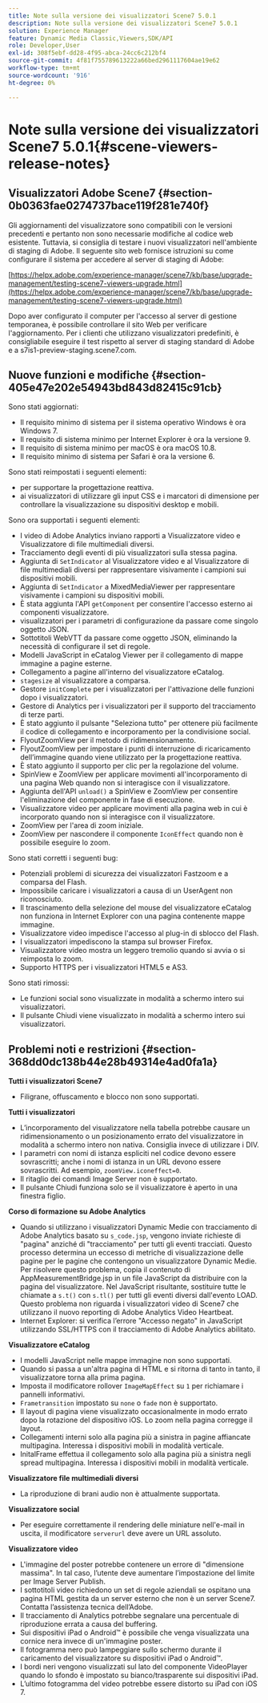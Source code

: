 ```yaml
---
title: Note sulla versione dei visualizzatori Scene7 5.0.1
description: Note sulla versione dei visualizzatori Scene7 5.0.1
solution: Experience Manager
feature: Dynamic Media Classic,Viewers,SDK/API
role: Developer,User
exl-id: 308f5ebf-dd28-4f95-abca-24cc6c212bf4
source-git-commit: 4f81f755789613222a66bed2961117604ae19e62
workflow-type: tm+mt
source-wordcount: '916'
ht-degree: 0%

---
```


# Note sulla versione dei visualizzatori Scene7 5.0.1{#scene-viewers-release-notes}

## Visualizzatori Adobe Scene7 {#section-0b0363fae0274737bace119f281e740f}

Gli aggiornamenti del visualizzatore sono compatibili con le versioni precedenti e pertanto non sono necessarie modifiche al codice web esistente. Tuttavia, si consiglia di testare i nuovi visualizzatori nell&#39;ambiente di staging di Adobe. Il seguente sito web fornisce istruzioni su come configurare il sistema per accedere al server di staging di Adobe:

[https://helpx.adobe.com/experience-manager/scene7/kb/base/upgrade-management/testing-scene7-viewers-upgrade.html](https://helpx.adobe.com/experience-manager/scene7/kb/base/upgrade-management/testing-scene7-viewers-upgrade.html)

Dopo aver configurato il computer per l&#39;accesso al server di gestione temporanea, è possibile controllare il sito Web per verificare l&#39;aggiornamento. Per i clienti che utilizzano visualizzatori predefiniti, è consigliabile eseguire il test rispetto al server di staging standard di Adobe e a s7is1-preview-staging.scene7.com.

## Nuove funzioni e modifiche {#section-405e47e202e54943bd843d82415c91cb}

Sono stati aggiornati:

* Il requisito minimo di sistema per il sistema operativo Windows è ora Windows 7.
* Il requisito di sistema minimo per Internet Explorer è ora la versione 9.
* Il requisito di sistema minimo per macOS è ora macOS 10.8.
* Il requisito minimo di sistema per Safari è ora la versione 6.

Sono stati reimpostati i seguenti elementi:

* per supportare la progettazione reattiva.
* ai visualizzatori di utilizzare gli input CSS e i marcatori di dimensione per controllare la visualizzazione su dispositivi desktop e mobili.

Sono ora supportati i seguenti elementi:

* I video di Adobe Analytics inviano rapporti a Visualizzatore video e Visualizzatore di file multimediali diversi.
* Tracciamento degli eventi di più visualizzatori sulla stessa pagina.
* Aggiunta di `SetIndicator` al Visualizzatore video e al Visualizzatore di file multimediali diversi per rappresentare visivamente i campioni sui dispositivi mobili.
* Aggiunta di `SetIndicator` a MixedMediaViewer per rappresentare visivamente i campioni su dispositivi mobili.
* È stata aggiunta l&#39;API `getComponent` per consentire l&#39;accesso esterno ai componenti visualizzatore.
* visualizzatori per i parametri di configurazione da passare come singolo oggetto JSON.
* Sottotitoli WebVTT da passare come oggetto JSON, eliminando la necessità di configurare il set di regole.
* Modelli JavaScript in eCatalog Viewer per il collegamento di mappe immagine a pagine esterne.
* Collegamento a pagine all&#39;interno del visualizzatore eCatalog.
* `stagesize` al visualizzatore a comparsa.
* Gestore `initComplete` per i visualizzatori per l&#39;attivazione delle funzioni dopo i visualizzatori.
* Gestore di Analytics per i visualizzatori per il supporto del tracciamento di terze parti.
* È stato aggiunto il pulsante &quot;Seleziona tutto&quot; per ottenere più facilmente il codice di collegamento e incorporamento per la condivisione social.
* FlyoutZoomView per il metodo di ridimensionamento.
* FlyoutZoomView per impostare i punti di interruzione di ricaricamento dell’immagine quando viene utilizzato per la progettazione reattiva.
* È stato aggiunto il supporto per clic per la regolazione del volume.
* SpinView e ZoomView per applicare movimenti all&#39;incorporamento di una pagina Web quando non si interagisce con il visualizzatore.
* Aggiunta dell&#39;API `unload()` a SpinView e ZoomView per consentire l&#39;eliminazione del componente in fase di esecuzione.
* Visualizzatore video per applicare movimenti alla pagina web in cui è incorporato quando non si interagisce con il visualizzatore.
* ZoomView per l&#39;area di zoom iniziale.
* ZoomView per nascondere il componente `IconEffect` quando non è possibile eseguire lo zoom.

Sono stati corretti i seguenti bug:

* Potenziali problemi di sicurezza dei visualizzatori Fastzoom e a comparsa del Flash.
* Impossibile caricare i visualizzatori a causa di un UserAgent non riconosciuto.
* Il trascinamento della selezione del mouse del visualizzatore eCatalog non funziona in Internet Explorer con una pagina contenente mappe immagine.
* Visualizzatore video impedisce l&#39;accesso al plug-in di sblocco del Flash.
* I visualizzatori impediscono la stampa sul browser Firefox.
* Visualizzatore video mostra un leggero tremolio quando si avvia o si reimposta lo zoom.
* Supporto HTTPS per i visualizzatori HTML5 e AS3.

Sono stati rimossi:

* Le funzioni social sono visualizzate in modalità a schermo intero sui visualizzatori.
* Il pulsante Chiudi viene visualizzato in modalità a schermo intero sui visualizzatori.

## Problemi noti e restrizioni {#section-368dd0dc138b44e28b49314e4ad0fa1a}

**Tutti i visualizzatori Scene7**

* Filigrane, offuscamento e blocco non sono supportati.

**Tutti i visualizzatori**

* L’incorporamento del visualizzatore nella tabella potrebbe causare un ridimensionamento o un posizionamento errato del visualizzatore in modalità a schermo intero non nativa. Consiglia invece di utilizzare i DIV.
* I parametri con nomi di istanza espliciti nel codice devono essere sovrascritti; anche i nomi di istanza in un URL devono essere sovrascritti. Ad esempio, `zoomView.iconeffect=0`.
* Il ritaglio dei comandi Image Server non è supportato.
* Il pulsante Chiudi funziona solo se il visualizzatore è aperto in una finestra figlio.

**Corso di formazione su Adobe Analytics**

* Quando si utilizzano i visualizzatori Dynamic Medie con tracciamento di Adobe Analytics basato su `s_code.jsp`, vengono inviate richieste di &quot;pagina&quot; anziché di &quot;tracciamento&quot; per tutti gli eventi tracciati. Questo processo determina un eccesso di metriche di visualizzazione delle pagine per le pagine che contengono un visualizzatore Dynamic Medie. Per risolvere questo problema, copia il contenuto di AppMeasurementBridge.jsp in un file JavaScript da distribuire con la pagina del visualizzatore. Nel JavaScript risultante, sostituire tutte le chiamate a `s.t()` con `s.tl()` per tutti gli eventi diversi dall&#39;evento LOAD. Questo problema non riguarda i visualizzatori video di Scene7 che utilizzano il nuovo reporting di Adobe Analytics Video Heartbeat.
* Internet Explorer: si verifica l’errore &quot;Accesso negato&quot; in JavaScript utilizzando SSL/HTTPS con il tracciamento di Adobe Analytics abilitato.

**Visualizzatore eCatalog**

* I modelli JavaScript nelle mappe immagine non sono supportati.
* Quando si passa a un&#39;altra pagina di HTML e si ritorna di tanto in tanto, il visualizzatore torna alla prima pagina.
* Imposta il modificatore rollover `ImageMapEffect` su `1` per richiamare i pannelli informativi.
* `Frametransition` impostato su `none` o `fade` non è supportato.
* Il layout di pagina viene visualizzato occasionalmente in modo errato dopo la rotazione del dispositivo iOS. Lo zoom nella pagina corregge il layout.
* Collegamenti interni solo alla pagina più a sinistra in pagine affiancate multipagina. Interessa i dispositivi mobili in modalità verticale.
* InitalFrame effettua il collegamento solo alla pagina più a sinistra negli spread multipagina. Interessa i dispositivi mobili in modalità verticale.

**Visualizzatore file multimediali diversi**

* La riproduzione di brani audio non è attualmente supportata.

**Visualizzatore social**

* Per eseguire correttamente il rendering delle miniature nell&#39;e-mail in uscita, il modificatore `serverurl` deve avere un URL assoluto.

**Visualizzatore video**

* L&#39;immagine del poster potrebbe contenere un errore di &quot;dimensione massima&quot;. In tal caso, l’utente deve aumentare l’impostazione del limite per Image Server Publish.
* I sottotitoli video richiedono un set di regole aziendali se ospitano una pagina HTML gestita da un server esterno che non è un server Scene7. Contatta l’assistenza tecnica dell’Adobe.
* Il tracciamento di Analytics potrebbe segnalare una percentuale di riproduzione errata a causa del buffering.
* Sui dispositivi iPad o Android™ è possibile che venga visualizzata una cornice nera invece di un&#39;immagine poster.
* Il fotogramma nero può lampeggiare sullo schermo durante il caricamento del visualizzatore su dispositivi iPad o Android™.
* I bordi neri vengono visualizzati sul lato del componente VideoPlayer quando lo sfondo è impostato su bianco/trasparente sui dispositivi iPad.
* L’ultimo fotogramma del video potrebbe essere distorto su iPad con iOS 7.

